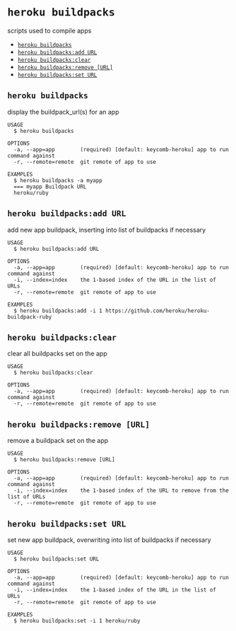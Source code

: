 `heroku buildpacks`
===================

scripts used to compile apps

* [`heroku buildpacks`](#heroku-buildpacks)
* [`heroku buildpacks:add URL`](#heroku-buildpacksadd-url)
* [`heroku buildpacks:clear`](#heroku-buildpacksclear)
* [`heroku buildpacks:remove [URL]`](#heroku-buildpacksremove-url)
* [`heroku buildpacks:set URL`](#heroku-buildpacksset-url)

## `heroku buildpacks`

display the buildpack_url(s) for an app

```
USAGE
  $ heroku buildpacks

OPTIONS
  -a, --app=app        (required) [default: keycomb-heroku] app to run command against
  -r, --remote=remote  git remote of app to use

EXAMPLES
  $ heroku buildpacks -a myapp
  === myapp Buildpack URL
  heroku/ruby
```

## `heroku buildpacks:add URL`

add new app buildpack, inserting into list of buildpacks if necessary

```
USAGE
  $ heroku buildpacks:add URL

OPTIONS
  -a, --app=app        (required) [default: keycomb-heroku] app to run command against
  -i, --index=index    the 1-based index of the URL in the list of URLs
  -r, --remote=remote  git remote of app to use

EXAMPLES
  $ heroku buildpacks:add -i 1 https://github.com/heroku/heroku-buildpack-ruby
```

## `heroku buildpacks:clear`

clear all buildpacks set on the app

```
USAGE
  $ heroku buildpacks:clear

OPTIONS
  -a, --app=app        (required) [default: keycomb-heroku] app to run command against
  -r, --remote=remote  git remote of app to use
```

## `heroku buildpacks:remove [URL]`

remove a buildpack set on the app

```
USAGE
  $ heroku buildpacks:remove [URL]

OPTIONS
  -a, --app=app        (required) [default: keycomb-heroku] app to run command against
  -i, --index=index    the 1-based index of the URL to remove from the list of URLs
  -r, --remote=remote  git remote of app to use
```

## `heroku buildpacks:set URL`

set new app buildpack, overwriting into list of buildpacks if necessary

```
USAGE
  $ heroku buildpacks:set URL

OPTIONS
  -a, --app=app        (required) [default: keycomb-heroku] app to run command against
  -i, --index=index    the 1-based index of the URL in the list of URLs
  -r, --remote=remote  git remote of app to use

EXAMPLES
  $ heroku buildpacks:set -i 1 heroku/ruby
```
